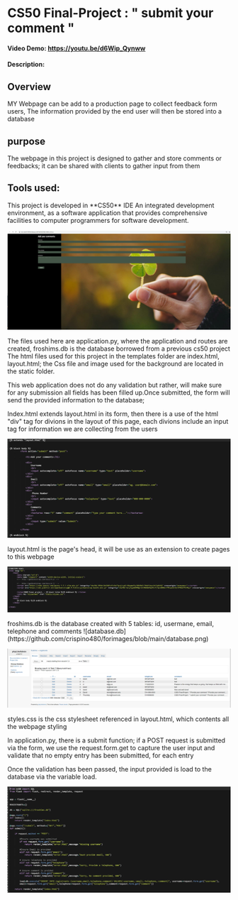 # CS50 Final-Project : " submit your comment "
#### Video Demo:  <https://youtu.be/d6Wip_Qynww>
#### Description:
<p>
  
  ## Overview
MY Webpage can be add to a production page to collect feedback form users,
The information provided by the end user  will then be stored into a database
</p>

## purpose
<p>
 The webpage in this project is designed to gather and store comments or feedbacks; it can be shared with 
 clients to gather input from them
 </p>
 
 ## Tools used: 
<p>
 This project is developed in **CS50** IDE An integrated development environment, as a software application that provides 
 comprehensive facilities to computer programmers for software development.

**![Image of wepage](https://github.com/crispino480/forimages/blob/main/mywebpage.png)**
<p>
The files used here  are application.py, where the application and routes are created,
froshims.db is the database borrowed from a previous cs50 project
The html files used for this project in the templates folder are index.html,
layout.html; the Css file and image used for the background are located in the static folder.
</p>

<p>
This web application does not do any validation but rather, will make sure for any submission
all fields has been filled up.Once submitted, the form will send the provided information to the database;
</p>

<p>
Index.html extends layout.html in its form, then there is a use of the html "div" tag for divions in the layout
of this page, each divions include an input tag for information we are collecting from the users
  
![index.html](https://github.com/crispino480/forimages/blob/main/index.html.png)
</p>

<p>
layout.html is the page's head, it will be use as an extension to create pages to this webpage

![layout.html](https://github.com/crispino480/forimages/blob/main/layout.html.png)
</p>

<p>
froshims.db is the database created with 5 tables: id, usermane, email, telephone and comments
![database.db](https://github.com/crispino480/forimages/blob/main/database.png)
  
  ![database.db](https://github.com/crispino480/forimages/blob/main/database.png)
</p>

<p>
styles.css is the css stylesheet referenced in layout.html, which contents all the webpage styling
</p>

<p>
In application.py, there is a submit function; if a POST request is submitted via the form, we use the request.form.get
to capture the user input and validate that no empty entry has been submitted, for each entry

Once the validation has been passed, the input provided is load to the database via the variable load.

![application.py](https://github.com/crispino480/forimages/blob/main/application.py.png)
</p>

